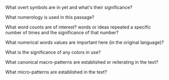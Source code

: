 What overt symbols are in yet and what's their significance? 

What numerology is used in this passage?

What word counts are of interest?  words or ideas repeated a specific number of times and the significance of that number?

What numerical words values are important here (in the original language)?

What is the significance of any colors in use? 

What canonical macro-patterns are  established or reiterating in the text?

What micro-patterns are established in the text?

